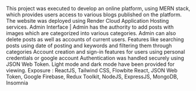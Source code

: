 This project was executed to develop an online platform, using MERN stack, which provides users access to various blogs published on the platform. The website was deployed using Render Cloud Application Hosting services.
Admin Interface | Admin has the authority to add posts with images which are categorized into various categories. Admin can also delete posts as well as accounts of current users.
Features like searching posts using date of posting and keywords and filtering them through categories
Account creation and sign-in features for users using personal credentials or google account
Authentication was handled securely using JSON Web Token. Light mode and dark mode have been provided for viewing.
Exposure : ReactJS, Tailwind CSS, Flowbite React, JSON Web Token, Google Firebase, Redux Toolkit, NodeJS, ExpressJS, MongoDB, Insomnia 
